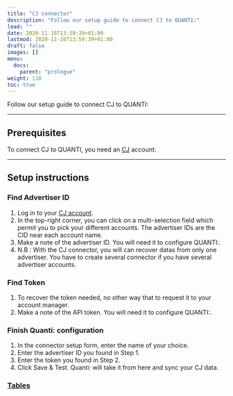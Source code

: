 ```yaml
---
title: "CJ connector"
description: "Follow our setup guide to connect CJ to QUANTI:"
lead: ""
date: 2020-11-16T13:59:39+01:00
lastmod: 2020-11-16T13:59:39+01:00
draft: false
images: []
menu:
  docs:
    parent: "prologue"
weight: 110
toc: true
---
```


Follow our setup guide to connect CJ to QUANTI:

* * * * *

Prerequisites
----------------------------------------------------------------------------------------------------------------------------------------------------

To connect CJ to QUANTI, you need an [CJ](https://www.cj.com/) account.

* * * * *

Setup instructions
-------------------------------------------------------------------------------------------------------------------------------------------------------------

### Find Advertiser ID

1.  Log in to your [CJ account](https://signin.cj.com/login).
2.  In the top-right corner, you can click on a multi-selection field which permit you to pick your different accounts. The advertiser IDs are the CID near each account name.
3.  Make a note of the advertiser ID. You will need it to configure QUANTI:.
4.  N.B : With the CJ connector, you will can recover datas from only one advertiser. You have to create several connector if you have several advertiser accounts.

### Find Token

1.  To recover the token needed, no other way that to request it to your account manager.
2.  Make a note of the API token. You will need it to configure QUANTI:.

### Finish Quanti: configuration

1.  In the connector setup form, enter the name of your choice.
2.  Enter the advertiser ID you found in Step 1.
3.  Enter the token you found in Step 2.
3.  Click Save & Test. Quanti: will take it from here and sync your CJ data.

### [Tables](https://dbdiagram.io/d/[CJ-connector]-Data-model-655780093be149578736156c)
